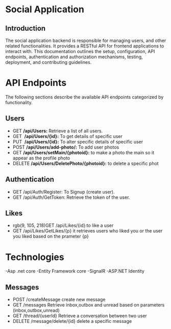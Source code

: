 # Social Application

## Introduction
The social application backend is responsible for managing users, and other related functionalities. It provides a RESTful API for frontend applications to interact with.
This documentation outlines the setup, configuration, API endpoints, authentication and authorization mechanisms, testing, deployment, and contributing guidelines.


# API Endpoints
The following sections describe the available API endpoints categorized by functionality.

## Users
- ​GET      **/api​/Users:** Retrieve a list of all users.
- GET  ​    **/api​/Users​/{id}:** To get details of specific user
- PUT ​     **/api​/Users​/{id}:** To alter specific details of specific user
- POST     **/api/Users/add-photo/:**  To add user photos
- GET      **/api/Users/setMain/{photoid}:** to make a photo the main so it appear as the profile photo
- DELETE   **/api/Users/DeletePhoto/{photoid}:** to delete a specific phot 
  
## Authentication
- GET /api/Auth/Register: To Signup (create user).
- GET /api/Auth/GetToken: Retrieve the token of the user.

## Likes
- rgb(9, 105, 218)GET /api/Likes/{id}:to like a user
- GET /api/Likes/GetLikes/{p} it retrieves users who liked you or the user you liked based on 
                              the prameter {p}


# Technologies
-Asp .net core 
-Entity Framework core 
-SignalR
-ASP.NET Identity





  

## Messages 
- POST /createMessage    create new message 
- GET  /messages         Retrieve inbox,outbox and unread based on parameters (inbox,outbox,unread)
- GET /thread/{userId}   Retrieve a conversation between two user  
- DELETE  /message/delete/{id}  delete a specific message 
